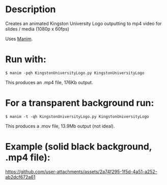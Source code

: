 # Description

Creates an animated Kingston University Logo outputting to mp4 video for slides / media (1080p x 60fps)

Uses [Manim](https://docs.manim.community/en/stable/installation.html).

# Run with:

`$ manim -pqh KingstonUniversityLogo.py KingstonUniversityLogo`

This produces an .mp4 file, 176Kb output.

# For a transparent background run:

`$ manim -t -qh KingstonUniversityLogo.py KingstonUniversityLogo`

This produces a .mov file, 13.9Mb output (not ideal).

# Example (solid black background, .mp4 file):

https://github.com/user-attachments/assets/2a74f295-1f5d-4a51-a252-ab2dcf672a61
